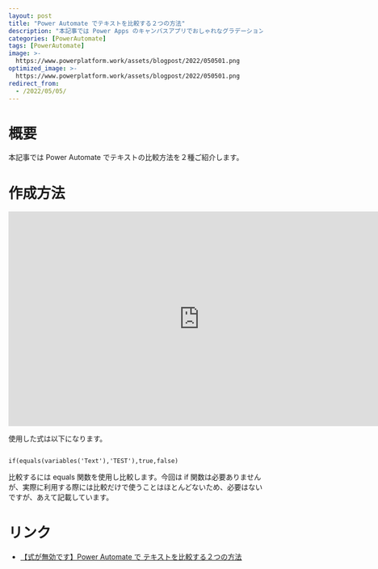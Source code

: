 ```yaml
---
layout: post
title: "Power Automate でテキストを比較する２つの方法"
description: "本記事では Power Apps のキャンバスアプリでおしゃれなグラデーション背景のアプリの作成方法について解説します"
categories: [PowerAutomate]
tags: [PowerAutomate]
image: >-
  https://www.powerplatform.work/assets/blogpost/2022/050501.png
optimized_image: >-
  https://www.powerplatform.work/assets/blogpost/2022/050501.png
redirect_from:
  - /2022/05/05/
---
```



#  概要

本記事では Power Automate でテキストの比較方法を２種ご紹介します。

# 作成方法

<iframe width="756" height="425" src="https://www.youtube.com/embed/-YnJYT0ASEM" title="YouTube video player" frameborder="0" allow="accelerometer; autoplay; clipboard-write; encrypted-media; gyroscope; picture-in-picture" allowfullscreen></iframe>

使用した式は以下になります。

```

if(equals(variables('Text'),'TEST'),true,false)

```

比較するには equals 関数を使用し比較します。今回は if 関数は必要ありませんが、実際に利用する際には比較だけで使うことはほとんどないため、必要はないですが、あえて記載しています。



# リンク

- [【式が無効です】Power Automate で テキストを比較する２つの方法](https://www.youtube.com/embed/-YnJYT0ASEM)


